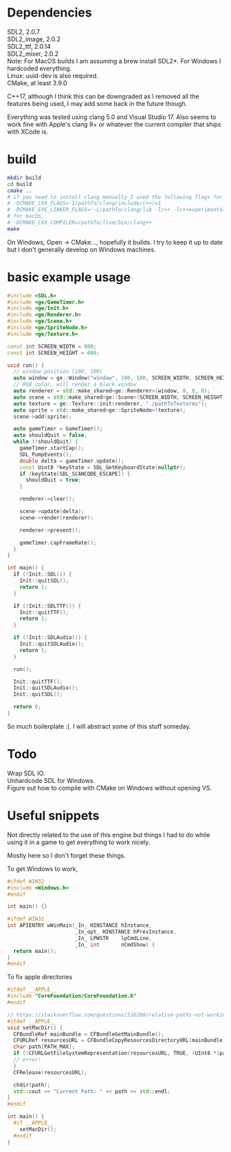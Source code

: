 # Dependencies
SDL2, 2.0.7  
SDL2_image, 2.0.2  
SDL2_ttf, 2.0.14  
SDL2_mixer, 2.0.2  
Note: For MacOS builds I am assuming a brew install SDL2*. For Windows I hardcoded everything.  
Linux: uuid-dev is also required.  
CMake, at least 3.9.0  

C++17, although I think this can be downgraded as I removed all the features
being used, I may add some back in the future though.

Everything was tested using clang 5.0 and Visual Studio 17. Also seems to work fine
with Apple's clang 9+ or whatever the current compiler that ships with XCode is.

# build
```sh
mkdir build
cd build
cmake ..
# if you need to install clang manually I used the following flags for Linux,
# -DCMAKE_CXX_FLAGS=-I/pathTo/clang/include/c++/v1
# -DCMAKE_EXE_LINKER_FLAGS='-L/pathTo/clang/lib -lc++ -lc++experimental'
# for macOS,
# -DCMAKE_CXX_COMPILER=/pathTo/llvm/bin/clang++
make
```

On Windows, Open -> CMake..., hopefully it builds. I try to keep it up to date but
I don't generally develop on Windows machines.

# basic example usage
```c++
#include <SDL.h>
#include <ge/GameTimer.h>
#include <ge/Init.h>
#include <ge/Renderer.h>
#include <ge/Scene.h>
#include <ge/SpriteNode.h>
#include <ge/Texture.h>

const int SCREEN_WIDTH = 800;
const int SCREEN_HEIGHT = 600;

void run() {
  // window position (100, 100)
  auto window = ge::Window("window", 100, 100, SCREEN_WIDTH, SCREEN_HEIGHT);
  // RGB color, will render a black window
  auto renderer = std::make_shared<ge::Renderer>(window, 0, 0, 0);
  auto scene = std::make_shared<ge::Scene>(SCREEN_WIDTH, SCREEN_HEIGHT);
  auto texture = ge::Texture::init(renderer, "./pathToTextures");
  auto sprite = std::make_shared<ge::SpriteNode>(texture);
  scene->add(sprite);

  auto gameTimer = GameTimer();
  auto shouldQuit = false;
  while (!shouldQuit) {
    gameTimer.startCap();
    SDL_PumpEvents();
    double delta = gameTimer.update();
    const Uint8 *keyState = SDL_GetKeyboardState(nullptr);
    if (keyState[SDL_SCANCODE_ESCAPE]) {
      shouldQuit = true;
    }

    renderer->clear();

    scene->update(delta);
    scene->render(renderer);

    renderer->present();

    gameTimer.capFrameRate();
  }
}

int main() {
  if (!Init::SDL()) {
    Init::quitSDL();
    return 1;
  }

  if (!Init::SDLTTF()) {
    Init::quitTTF();
    return 1;
  }

  if (!Init::SDLAudio()) {
    Init::quitSDLAudio();
    return 1;
  }

  run();

  Init::quitTTF();
  Init::quitSDLAudio();
  Init::quitSDL();

  return 0;
}

```

So much boilerplate :(. I will abstract some of this stuff someday.

# Todo
Wrap SDL IO.  
Unhardcode SDL for Windows.  
Figure out how to compile with CMake on Windows without opening VS.  

# Useful snippets
Not directly related to the use of this engine but things I had to do while using it in
a game to get everything to work nicely.

Mostly here so I don't forget these things.

To get Windows to work,
```c++
#ifdef WIN32
#include <Windows.h>
#endif

int main() {}

#ifdef WIN32
int APIENTRY wWinMain(_In_ HINSTANCE hInstance,
                      _In_opt_ HINSTANCE hPrevInstance,
                      _In_ LPWSTR    lpCmdLine,
                      _In_ int       nCmdShow) {
  return main();
}
#endif
```

To fix apple directories
```c++
#ifdef __APPLE__
#include "CoreFoundation/CoreFoundation.h"
#endif

// https://stackoverflow.com/questions/516200/relative-paths-not-working-in-xcode-c}
#ifdef __APPLE__
void setMacDir() {
  CFBundleRef mainBundle = CFBundleGetMainBundle();
  CFURLRef resourcesURL = CFBundleCopyResourcesDirectoryURL(mainBundle);
  char path[PATH_MAX];
  if (!CFURLGetFileSystemRepresentation(resourcesURL, TRUE, (UInt8 *)path, PATH_MAX)) {
  // error!
  }
  CFRelease(resourcesURL);

  chdir(path);
  std::cout << "Current Path: " << path << std::endl;
}
#endif

int main() {
  #if __APPLE__
    setMacDir();
  #endif
}
```
